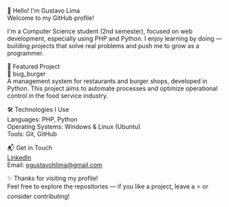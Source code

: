 👋 Hello! I'm Gustavo Lima  
Welcome to my GitHub profile!  

I'm a Computer Science student (2nd semester), focused on web development, especially using PHP and Python. I enjoy learning by doing — building projects that solve real problems and push me to grow as a programmer.

🚀 Featured Project  
🍔 bug_burger  
A management system for restaurants and burger shops, developed in Python. This project aims to automate processes and optimize operational control in the food service industry.

🛠️ Technologies I Use  
Languages: PHP, Python  
Operating Systems: Windows & Linux (Ubuntu)  
Tools: Git, GitHub  

📬 Get in Touch  
[LinkedIn](https://www.linkedin.com/in/gustavolima21)  
Email: ogustavohlima@gmail.com  

✨ Thanks for visiting my profile!  
Feel free to explore the repositories — if you like a project, leave a ⭐ or consider contributing!
